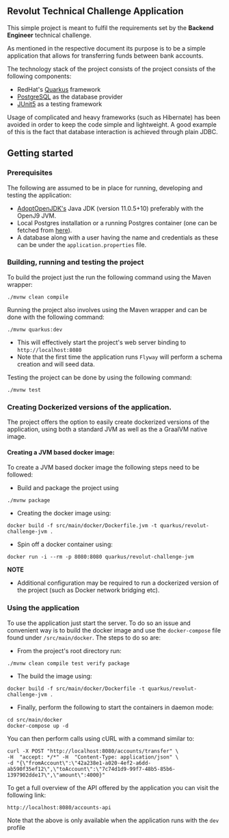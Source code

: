 ## Revolut Technical Challenge Application

This simple project is meant to fulfil the requirements set by the **Backend Engineer** technical challenge.

As mentioned in the respective document its purpose is to be a simple application that allows for transferring
funds between bank accounts.

The technology stack of the project consists of the project consists of the following components:

* RedHat's [Quarkus](https://quarkus.io/) framework
* [PostgreSQL](https://www.postgresql.org/) as the database provider
* [JUnit5](https://junit.org/junit5/) as a testing framework

Usage of complicated and heavy frameworks (such as Hibernate) has been avoided in order to keep the code simple and 
lightweight. A good example of this is the fact that database interaction is achieved through plain JDBC.

## Getting started

### Prerequisites

The following are assumed to be in place for running, developing and testing the application:

* [AdoptOpenJDK's](https://adoptopenjdk.net/?variant=openjdk11&jvmVariant=openj9) Java JDK (version 11.0.5+10) preferably with the OpenJ9 JVM.
* Local Postgres installation or a running Postgres container (one can be fetched from [here](https://hub.docker.com/_/postgres)).
* A database along with a user having the name and credentials as these can be under the `application.properties` file.

### Building, running and testing the project

To build the project just the run the following command using the Maven wrapper:

`./mvnw clean compile`

Running the project also involves using the Maven wrapper and can be done with the following command:

`./mvnw quarkus:dev`

- This will effectively start the project's web server binding to `http://localhost:8080`
- Note that the first time the application runs `Flyway` will perform a schema creation and will seed data.

Testing the project can be done by using the following command:

`./mvnw test`

### Creating Dockerized versions of the application.

The project offers the option to easily create dockerized versions of the application, using both a standard JVM as well
as the a GraalVM native image.

#### Creating a JVM based docker image:

To create a JVM based docker image the following steps need to be followed:

* Build and package the project using

```./mvnw package```

* Creating the docker image using:

```docker build -f src/main/docker/Dockerfile.jvm -t quarkus/revolut-challenge-jvm .```

* Spin off a docker container using:

```docker run -i --rm -p 8080:8080 quarkus/revolut-challenge-jvm```

**NOTE**

- Additional configuration may be required to run a dockerized version of the project (such as Docker network bridging etc).

### Using the application

To use the application just start the server. To do so an issue and convenient way is to build the docker image and use 
the `docker-compose` file found under `/src/main/docker`. The steps to do so are:

* From the project's root directory run:

```shell script
./mvnw clean compile test verify package  
```

* The build the image using:

```shell script
docker build -f src/main/docker/Dockerfile -t quarkus/revolut-challenge-jvm .
```

* Finally, perform the following to start the containers in daemon mode:

```shell script
cd src/main/docker
docker-compose up -d
```

You can then perform calls using cURL with a command similar to: 

```shell script
curl -X POST "http://localhost:8080/accounts/transfer" \
-H  "accept: */*" -H  "Content-Type: application/json" \
-d "{\"fromAccount\":\"42a238e1-a020-4ef2-a6dd-ab590f35ef12\",\"toAccount\":\"7c74d1d9-99f7-48b5-85b6-1397902dde17\",\"amount\":4000}"
```

To get a full overview of the API offered by the application you can visit the following link:

`http://localhost:8080/accounts-api`

Note that the above is only available when the application runs with the `dev` profile